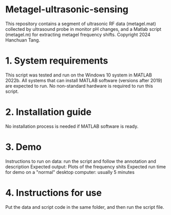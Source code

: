 # Metagel-ultrasonic-sensing
This repository contains a segment of ultrasonic RF data (metagel.mat) collected by ultrasound probe in monitor pH changes, and a Matlab script (metagel.m) for extracting metagel frequency shifts.
Copyright 2024 Hanchuan Tang.

# 1. System requirements
This script was tested and run on the Windows 10 system in MATLAB 2022b. All systems that can install MATLAB software (versions after 2019) are expected to run. No non-standard hardware is required to run this script.

# 2. Installation guide
No installation process is needed if MATLAB software is ready.

# 3. Demo
Instructions to run on data: run the script and follow the annotation and description
Expected output: Plots of the frequency shits
Expected run time for demo on a "normal" desktop computer: usually 5 minutes

# 4. Instructions for use
Put the data and script code in the same folder, and then run the script file.
